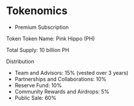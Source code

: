 # Tokenomics

* Premium Subscription

Token Token Name: Pink Hippo (PH)

Total Supply: 10 billion PH

Distribution



* Team and Advisors: 15% (vested over 3 years)
* Partnerships and Collaborations: 10%
* Reserve Fund: 10%
* Community Rewards and Airdrops: 5%
* Public Sale: 60%
